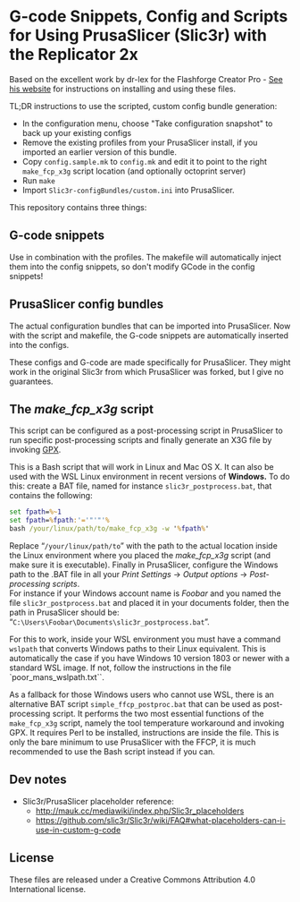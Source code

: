 # G-code Snippets, Config and Scripts for Using PrusaSlicer (Slic3r) with the Replicator 2x

Based on the excellent work by dr-lex for the Flashforge Creator Pro - [See his website](https://www.dr-lex.be/software/ffcp-slic3r-profiles.html#config) for instructions on installing and using these files.

TL;DR instructions to use the scripted, custom config bundle generation:

- In the configuration menu, choose "Take configuration snapshot" to back up your existing configs
- Remove the existing profiles from your PrusaSlicer install, if you imported an earlier version of this bundle.
- Copy `config.sample.mk` to `config.mk` and edit it to point to the right `make_fcp_x3g` script location (and optionally octoprint server)
- Run `make`
- Import `Slic3r-configBundles/custom.ini` into PrusaSlicer.

This repository contains three things:

## G-code snippets

Use in combination with the profiles. The makefile will automatically inject them into the config snippets, so don't modify GCode in the config snippets!

## PrusaSlicer config bundles

The actual configuration bundles that can be imported into PrusaSlicer.
Now with the script and makefile, the G-code snippets are automatically inserted into the configs.

These configs and G-code are made specifically for PrusaSlicer. They might work in the original Slic3r from which PrusaSlicer was forked, but I give no guarantees.

## The *make_fcp_x3g* script

This script can be configured as a post-processing script in PrusaSlicer to run specific post-processing scripts and finally generate an X3G file by invoking [GPX](https://github.com/markwal/GPX).

This is a Bash script that will work in Linux and Mac OS X. It can also be used with the WSL Linux environment in recent versions of **Windows.** To do this: create a BAT file, named for instance `slic3r_postprocess.bat`, that contains the following:

```cmd
set fpath=%~1
set fpath=%fpath:'='"'"'%
bash /your/linux/path/to/make_fcp_x3g -w '%fpath%'
```

Replace “`/your/linux/path/to`” with the path to the actual location inside the Linux environment where you placed the *make_fcp_x3g* script (and make sure it is executable). Finally in PrusaSlicer, configure the Windows path to the .BAT file in all your *Print Settings* → *Output options* → *Post-processing scripts*.\
For instance if your Windows account name is *Foobar* and you named the file `slic3r_postprocess.bat` and placed it in your documents folder, then the path in PrusaSlicer should be: “`C:\Users\Foobar\Documents\slic3r_postprocess.bat`”.

For this to work, inside your WSL environment you must have a command `wslpath` that converts Windows paths to their Linux equivalent. This is automatically the case if you have Windows 10 version 1803 or newer with a standard WSL image. If not, follow the instructions in the file `poor_mans_wslpath.txt``.

As a fallback for those Windows users who cannot use WSL, there is an alternative BAT script `simple_ffcp_postproc.bat` that can be used as post-processing script. It performs the two most essential functions of the `make_fcp_x3g` script, namely the tool temperature workaround and invoking GPX. It requires Perl to be installed, instructions are inside the file. This is only the bare minimum to use PrusaSlicer with the FFCP, it is much recommended to use the Bash script instead if you can.

## Dev notes

- Slic3r/PrusaSlicer placeholder reference:
  - <http://mauk.cc/mediawiki/index.php/Slic3r_placeholders>
  - <https://github.com/slic3r/Slic3r/wiki/FAQ#what-placeholders-can-i-use-in-custom-g-code>

## License

These files are released under a Creative Commons Attribution 4.0 International license.
